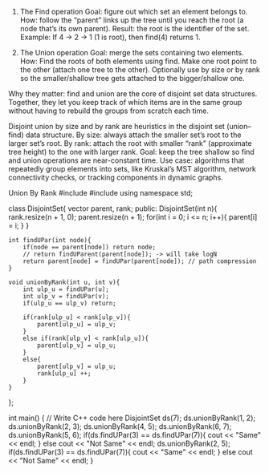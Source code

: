 1. The Find operation
Goal: figure out which set an element belongs to.
How: follow the “parent” links up the tree until you reach the root (a node that’s its own parent).
Result: the root is the identifier of the set.
Example:
If 4 → 2 → 1 (1 is root), then find(4) returns 1.

2. The Union operation
Goal: merge the sets containing two elements.
How:
    Find the roots of both elements using find.
    Make one root point to the other (attach one tree to the other).
    Optionally use by size or by rank so the smaller/shallow tree gets attached to the bigger/shallow one.

Why they matter:
find and union are the core of disjoint set data structures. Together, they let you keep track of which items are in the same group without having to rebuild the groups from scratch each time.

Disjoint union by size and by rank are heuristics in the disjoint set (union–find) data structure.
By size: always attach the smaller set’s root to the larger set’s root.
By rank: attach the root with smaller “rank” (approximate tree height) to the one with larger rank.
Goal: keep the tree shallow so find and union operations are near-constant time.
Use case: algorithms that repeatedly group elements into sets, like Kruskal’s MST algorithm, network connectivity checks, or tracking components in dynamic graphs.

Union By Rank
#include <iostream>
#include <vector>
using namespace std;

class DisjointSet{
    vector<int> parent, rank;
public:
    DisjointSet(int n){
        rank.resize(n + 1, 0);
        parent.resize(n + 1);
        for(int i = 0; i <= n; i++){
            parent[i] = i;
        }
    }
    
    int findUPar(int node){
        if(node == parent[node]) return node;
        // return findUParent(parent[node]); -> will take logN
        return parent[node] = findUPar(parent[node]); // path compression
    }
    
    void unionByRank(int u, int v){
        int ulp_u = findUPar(u);
        int ulp_v = findUPar(v);
        if(ulp_u == ulp_v) return;
        
        if(rank[ulp_u] < rank[ulp_v]){
            parent[ulp_u] = ulp_v;
        }
        else if(rank[ulp_v] < rank[ulp_u]){
            parent[ulp_v] = ulp_u;
        }
        else{
            parent[ulp_v] = ulp_u;
            rank[ulp_u] ++;
        }
    }
    
};

int main() {
    // Write C++ code here
    DisjointSet ds(7);
    ds.unionByRank(1, 2);
    ds.unionByRank(2, 3);
    ds.unionByRank(4, 5);
    ds.unionByRank(6, 7);
    ds.unionByRank(5, 6);
    if(ds.findUPar(3) == ds.findUPar(7)){
        cout << "Same" << endl;
    }
    else cout << "Not Same" << endl;
    ds.unionByRank(2, 5);
    if(ds.findUPar(3) == ds.findUPar(7)){
        cout << "Same" << endl;
    }
    else cout << "Not Same" << endl;
}